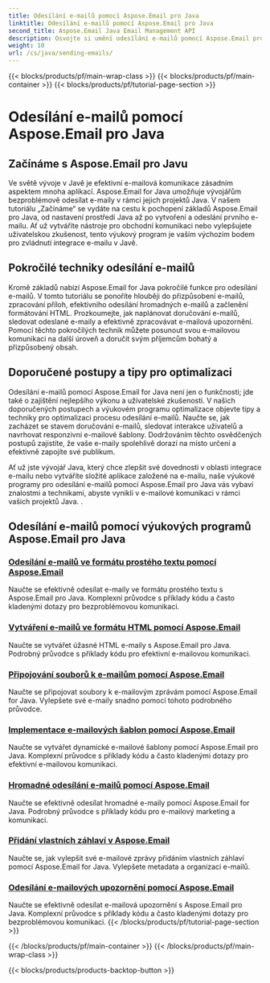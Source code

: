 ```yaml
---
title: Odesílání e-mailů pomocí Aspose.Email pro Java
linktitle: Odesílání e-mailů pomocí Aspose.Email pro Java
second_title: Aspose.Email Java Email Management API
description: Osvojte si umění odesílání e-mailů pomocí Aspose.Email pro Java pomocí těchto komplexních výukových programů. Naučte se vytvářet a odesílat e-maily bez námahy.
weight: 10
url: /cs/java/sending-emails/
---
```


{{< blocks/products/pf/main-wrap-class >}}
{{< blocks/products/pf/main-container >}}
{{< blocks/products/pf/tutorial-page-section >}}

# Odesílání e-mailů pomocí Aspose.Email pro Java



## Začínáme s Aspose.Email pro Javu

Ve světě vývoje v Javě je efektivní e-mailová komunikace zásadním aspektem mnoha aplikací. Aspose.Email for Java umožňuje vývojářům bezproblémově odesílat e-maily v rámci jejich projektů Java. V našem tutoriálu „Začínáme“ se vydáte na cestu k pochopení základů Aspose.Email pro Java, od nastavení prostředí Java až po vytvoření a odeslání prvního e-mailu. Ať už vytváříte nástroje pro obchodní komunikaci nebo vylepšujete uživatelskou zkušenost, tento výukový program je vaším výchozím bodem pro zvládnutí integrace e-mailu v Javě.

## Pokročilé techniky odesílání e-mailů

Kromě základů nabízí Aspose.Email for Java pokročilé funkce pro odesílání e-mailů. V tomto tutoriálu se ponoříte hlouběji do přizpůsobení e-mailů, zpracování příloh, efektivního odesílání hromadných e-mailů a začlenění formátování HTML. Prozkoumejte, jak naplánovat doručování e-mailů, sledovat odeslané e-maily a efektivně zpracovávat e-mailová upozornění. Pomocí těchto pokročilých technik můžete posunout svou e-mailovou komunikaci na další úroveň a doručit svým příjemcům bohatý a přizpůsobený obsah.

## Doporučené postupy a tipy pro optimalizaci

Odesílání e-mailů pomocí Aspose.Email for Java není jen o funkčnosti; jde také o zajištění nejlepšího výkonu a uživatelské zkušenosti. V našich doporučených postupech a výukovém programu optimalizace objevte tipy a techniky pro optimalizaci procesu odesílání e-mailů. Naučte se, jak zacházet se stavem doručování e-mailů, sledovat interakce uživatelů a navrhovat responzivní e-mailové šablony. Dodržováním těchto osvědčených postupů zajistíte, že vaše e-maily spolehlivě dorazí na místo určení a efektivně zapojíte své publikum.

Ať už jste vývojář Java, který chce zlepšit své dovednosti v oblasti integrace e-mailu nebo vytváříte složité aplikace založené na e-mailu, naše výukové programy pro odesílání e-mailů pomocí Aspose.Email pro Java vás vybaví znalostmi a technikami, abyste vynikli v e-mailové komunikaci v rámci vašich projektů Java. .

## Odesílání e-mailů pomocí výukových programů Aspose.Email pro Java
### [Odesílání e-mailů ve formátu prostého textu pomocí Aspose.Email](./sending-plain-text-emails/)
Naučte se efektivně odesílat e-maily ve formátu prostého textu s Aspose.Email pro Java. Komplexní průvodce s příklady kódu a často kladenými dotazy pro bezproblémovou komunikaci.
### [Vytváření e-mailů ve formátu HTML pomocí Aspose.Email](./creating-html-formatted-emails/)
Naučte se vytvářet úžasné HTML e-maily s Aspose.Email pro Java. Podrobný průvodce s příklady kódu pro efektivní e-mailovou komunikaci.
### [Připojování souborů k e-mailům pomocí Aspose.Email](./attaching-files-to-emails-using-aspose-email/)
Naučte se připojovat soubory k e-mailovým zprávám pomocí Aspose.Email for Java. Vylepšete své e-maily snadno pomocí tohoto podrobného průvodce.
### [Implementace e-mailových šablon pomocí Aspose.Email](./implementing-email-templates/)
Naučte se vytvářet dynamické e-mailové šablony pomocí Aspose.Email pro Java. Komplexní průvodce s příklady kódu a často kladenými dotazy pro efektivní e-mailovou komunikaci.
### [Hromadné odesílání e-mailů pomocí Aspose.Email](./bulk-email-sending/)
Naučte se efektivně odesílat hromadné e-maily pomocí Aspose.Email for Java. Podrobný průvodce s příklady kódu pro e-mailový marketing a komunikaci.
### [Přidání vlastních záhlaví v Aspose.Email](./adding-custom-headers-in-aspose-email/)
Naučte se, jak vylepšit své e-mailové zprávy přidáním vlastních záhlaví pomocí Aspose.Email for Java. Vylepšete metadata a organizaci e-mailů.
### [Odesílání e-mailových upozornění pomocí Aspose.Email](./sending-email-notifications/)
Naučte se efektivně odesílat e-mailová upozornění s Aspose.Email pro Java. Komplexní průvodce s příklady kódu a často kladenými dotazy pro bezproblémovou komunikaci.
{{< /blocks/products/pf/tutorial-page-section >}}

{{< /blocks/products/pf/main-container >}}
{{< /blocks/products/pf/main-wrap-class >}}

{{< blocks/products/products-backtop-button >}}
